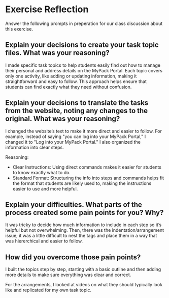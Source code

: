 # Exercise Reflection

Answer the following prompts in preperation for our class discussion about this exercise.

## Explain your decisions to create your task topic files. What was your reasoning?

I made specific task topics to help students easily find out how to manage their personal and address details on the MyPack Portal. Each topic covers only one activity, like adding or updating information, making it straightforward and easy to follow. This approach helps ensure that students can find exactly what they need without confusion.

## Explain your decisions to translate the tasks from the website, noting any changes to the original. What was your reasoning?

I changed the website’s text to make it more direct and easier to follow. For example, instead of saying "you can log into your MyPack Portal," I changed it to "Log into your MyPack Portal." I also organized the information into clear steps.

Reasoning:

* Clear Instructions: Using direct commands makes it easier for students to know exactly what to do.
* Standard Format: Structuring the info into steps and commands helps fit the format that students are likely used to, making the instructions easier to use and more helpful.

## Explain your difficulties. What parts of the process created some pain points for you? Why?

It was tricky to decide how much information to include in each step so it’s helpful but not overwhelming.
Then, there was the indentation/arrangement issue; it was a little difficult to nest the tags and place them in a way that was hiererchical and easier to follow.
## How did you overcome those pain points?

I built the topics step by step, starting with a basic outline and then adding more details to make sure everything was clear and correct.

For the arrangements, I looked at videos on what they should typically look like and replicated for my own task topic.